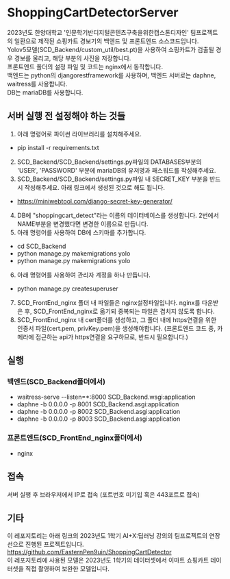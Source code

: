 # ShoppingCartDetectorServer
2023년도 한양대학교 '인문학기반디지털콘텐츠구축을위한캡스톤디자인' 팀프로젝트의 일환으로 제작된 쇼핑카트 경보기의 백엔드 및 프론트엔드 소스코드입니다.  
Yolov5모델(SCD_Backend/custom_util/best.pt)을 사용하여 쇼핑카트가 검출될 경우 경보를 울리고, 해당 부분의 사진을 저장합니다.  
프론트엔드 폴더의 설정 파일 및 코드는 nginx에서 동작합니다.  
백엔드는 python의 djangorestframework를 사용하며, 백엔드 서버로는 daphne, waitress를 사용합니다.  
DB는 mariaDB를 사용합니다.  

## 서버 실행 전 설정해야 하는 것들
1. 아래 명령어로 파이썬 라이브러리를 설치해주세요.
* pip install -r requirements.txt
2. SCD_Backend/SCD_Backend/settings.py파일의 DATABASES부분의 'USER', 'PASSWORD' 부분에 mariaDB의 유저명과 패스워드를 작성해주세요. 
3. SCD_Backend/SCD_Backend/settings.py파일 내 SECRET_KEY 부분을 반드시 작성해주세요. 아래 링크에서 생성된 것으로 해도 됩니다.
* https://miniwebtool.com/django-secret-key-generator/
4. DB에 "shoppingcart_detect"라는 이름의 데이터베이스를 생성합니다. 2번에서 NAME부분을 변경했다면 변경한 이름으로 만듭니다.
5. 아래 명령어를 사용하여 DB에 스키마를 추가합니다.
* cd SCD_Backend
* python manage.py makemigrations yolo
* python manage.py makemigrations yolo
6. 아래 명령어를 사용하여 관리자 계정을 하나 만듭니다.
* python manage.py createsuperuser
7. SCD_FrontEnd_nginx 폴더 내 파일들은 nginx설정파일입니다. nginx를 다운받은 후, SCD_FrontEnd_nginx로 옮기되 중복되는 파일은 겹치지 않도록 합니다.
8. SCD_FrontEnd_nginx 내 cert폴더를 생성하고, 그 폴더 내에 https연결을 위한 인증서 파일(cert.pem, privKey.pem)을 생성해야합니다. (프론트엔드 코드 중, 카메라에 접근하는 api가 https연결을 요구하므로, 반드시 필요합니다.)

## 실행
### 백엔드(SCD_Backend폴더에서)
* waitress-serve --listen=*:8000 SCD_Backend.wsgi:application
* daphne -b 0.0.0.0 -p 8001 SCD_Backend.asgi:application
* daphne -b 0.0.0.0 -p 8002 SCD_Backend.asgi:application
* daphne -b 0.0.0.0 -p 8003 SCD_Backend.asgi:application
### 프론트엔드(SCD_FrontEnd_nginx폴더에서)
* nginx

## 접속
서버 실행 후 브라우저에서 IP로 접속 (포트번호 미기입 혹은 443포트로 접속)

## 기타
이 레포지토리는 아래 링크의 2023년도 1학기 AI+X:딥러닝 강의의 팀프로젝트의 연장선으로 진행된 프로젝트입니다.  
https://github.com/EasternPen9uin/ShoppingCartDetector  
이 레포지토리에 사용된 모델은 2023년도 1학기의 데이터셋에서 이마트 쇼핑카트 데이터셋을 직접 촬영하여 보완한 모델입니다.  